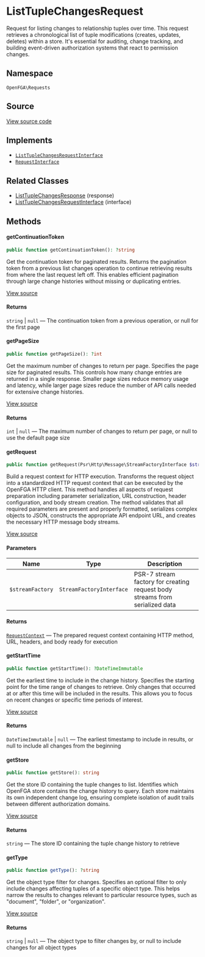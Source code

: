 # ListTupleChangesRequest

Request for listing changes to relationship tuples over time. This request retrieves a chronological list of tuple modifications (creates, updates, deletes) within a store. It&#039;s essential for auditing, change tracking, and building event-driven authorization systems that react to permission changes.

## Namespace
`OpenFGA\Requests`

## Source
[View source code](https://github.com/evansims/openfga-php/blob/main/src/Requests/ListTupleChangesRequest.php)

## Implements
* [`ListTupleChangesRequestInterface`](ListTupleChangesRequestInterface.md)
* [`RequestInterface`](RequestInterface.md)

## Related Classes
* [ListTupleChangesResponse](Responses/ListTupleChangesResponse.md) (response)
* [ListTupleChangesRequestInterface](Requests/ListTupleChangesRequestInterface.md) (interface)

## Methods

#### getContinuationToken

```php
public function getContinuationToken(): ?string
```

Get the continuation token for paginated results. Returns the pagination token from a previous list changes operation to continue retrieving results from where the last request left off. This enables efficient pagination through large change histories without missing or duplicating entries.

[View source](https://github.com/evansims/openfga-php/blob/main/src/Requests/ListTupleChangesRequest.php#L65)

#### Returns
`string` &#124; `null` — The continuation token from a previous operation, or null for the first page
#### getPageSize

```php
public function getPageSize(): ?int
```

Get the maximum number of changes to return per page. Specifies the page size for paginated results. This controls how many change entries are returned in a single response. Smaller page sizes reduce memory usage and latency, while larger page sizes reduce the number of API calls needed for extensive change histories.

[View source](https://github.com/evansims/openfga-php/blob/main/src/Requests/ListTupleChangesRequest.php#L74)

#### Returns
`int` &#124; `null` — The maximum number of changes to return per page, or null to use the default page size
#### getRequest

```php
public function getRequest(Psr\Http\Message\StreamFactoryInterface $streamFactory): OpenFGA\Network\RequestContext
```

Build a request context for HTTP execution. Transforms the request object into a standardized HTTP request context that can be executed by the OpenFGA HTTP client. This method handles all aspects of request preparation including parameter serialization, URL construction, header configuration, and body stream creation. The method validates that all required parameters are present and properly formatted, serializes complex objects to JSON, constructs the appropriate API endpoint URL, and creates the necessary HTTP message body streams.

[View source](https://github.com/evansims/openfga-php/blob/main/src/Requests/ListTupleChangesRequest.php#L83)

#### Parameters
| Name | Type | Description |
|------|------|-------------|
| `$streamFactory` | `StreamFactoryInterface` | PSR-7 stream factory for creating request body streams from serialized data |

#### Returns
[`RequestContext`](Network/RequestContext.md) — The prepared request context containing HTTP method, URL, headers, and body ready for execution
#### getStartTime

```php
public function getStartTime(): ?DateTimeImmutable
```

Get the earliest time to include in the change history. Specifies the starting point for the time range of changes to retrieve. Only changes that occurred at or after this time will be included in the results. This allows you to focus on recent changes or specific time periods of interest.

[View source](https://github.com/evansims/openfga-php/blob/main/src/Requests/ListTupleChangesRequest.php#L104)

#### Returns
`DateTimeImmutable` &#124; `null` — The earliest timestamp to include in results, or null to include all changes from the beginning
#### getStore

```php
public function getStore(): string
```

Get the store ID containing the tuple changes to list. Identifies which OpenFGA store contains the change history to query. Each store maintains its own independent change log, ensuring complete isolation of audit trails between different authorization domains.

[View source](https://github.com/evansims/openfga-php/blob/main/src/Requests/ListTupleChangesRequest.php#L113)

#### Returns
`string` — The store ID containing the tuple change history to retrieve
#### getType

```php
public function getType(): ?string
```

Get the object type filter for changes. Specifies an optional filter to only include changes affecting tuples of a specific object type. This helps narrow the results to changes relevant to particular resource types, such as &quot;document&quot;, &quot;folder&quot;, or &quot;organization&quot;.

[View source](https://github.com/evansims/openfga-php/blob/main/src/Requests/ListTupleChangesRequest.php#L122)

#### Returns
`string` &#124; `null` — The object type to filter changes by, or null to include changes for all object types
